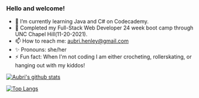 ### Hello and welcome!

<!--
**aubrihenley/aubrihenley** is a ✨ _special_ ✨ repository because its `README.md` (this file) appears on your GitHub profile.-->

- 🔭 I’m currently learning Java and C# on Codecademy.
- 🎉 Completed my Full-Stack Web Developer 24 week boot camp through UNC Chapel Hill(11-20-2021).
- 📫 How to reach me: aubri.henley@gmail.com
- ✨ Pronouns: she/her
- ⚡ Fun fact: When I'm not coding I am either crocheting, rollerskating, or hanging out with my kiddos!



[![Aubri's github stats](https://github-readme-stats.vercel.app/api?username=aubrihenley&count_private=true&show_icons=true&theme=radical&hide_rank=false)](https://github.com/anuraghazra/github-readme-stats)

[![Top Langs](https://github-readme-stats.vercel.app/api/top-langs/?username=aubrihenley)](https://github.com/anuraghazra/github-readme-stats)
